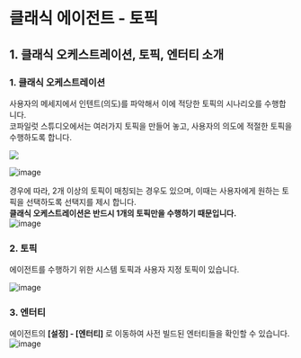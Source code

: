 # 클래식 에이전트 - 토픽

## 1. 클래식 오케스트레이션, 토픽, 엔터티 소개

### 1. 클래식 오케스트레이션

  사용자의 메세지에서 인텐트(의도)를 파악해서 이에 적당한 토픽의 시나리오를 수행합니다.  
  코파일럿 스튜디오에서는 여러가지 토픽을 만들어 놓고, 사용자의 의도에 적절한 토픽을 수행하도록 합니다.  
    
   <img src="https://github.com/user-attachments/assets/05596f5d-fed6-4e33-9685-9ad4aabf790a">
   
   ![image](https://github.com/user-attachments/assets/d5b73438-cd2d-4c06-a5a2-46f835fa62b5)


   경우에 따라, 2개 이상의 토픽이 매칭되는 경우도 있으며, 이때는 사용자에게 원하는 토픽을 선택하도록 선택지를 제시 합니다.  
   **클래식 오케스트레이션은 반드시 1개의 토픽만을 수행하기 때문입니다.**  
   ![image](https://github.com/user-attachments/assets/72096c26-ea20-45ab-9711-ca0457a6eb69)


### 2. 토픽

   에이전트를 수행하기 위한 시스템 토픽과 사용자 지정 토픽이 있습니다.  
   
   ![image](https://github.com/user-attachments/assets/a2f23f31-b6b5-4d77-8ddb-c0d791d410aa)


### 3. 엔터티  
   에이전트의 **[설정] - [엔터티]** 로 이동하여 사전 빌드된 엔터티들을 확인할 수 있습니다.  
   ![image](https://github.com/user-attachments/assets/53bbad62-4c18-4fbf-8f6a-5256be61ffb0)

 
